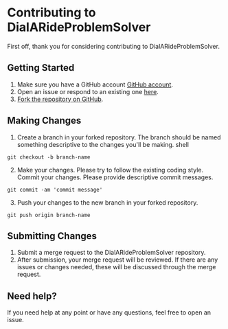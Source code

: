 # Contributing to DialARideProblemSolver
First off, thank you for considering contributing to DialARideProblemSolver. 

## Getting Started
1. Make sure you have a GitHub account [GitHub account](https://github.com/). <br>
2. Open an issue or respond to an existing one [here](https://github.com/Axel-Vs/DialARideProblemSolver/issues). <br>
3. [Fork the repository on GitHub](https://github.com/Axel-Vs/DialARideProblemSolver/fork).

## Making Changes
1. Create a branch in your forked repository. The branch should be named something descriptive to the changes you'll be making.
shell
```{bash}
git checkout -b branch-name
```
2. Make your changes. Please try to follow the existing coding style.
Commit your changes. Please provide descriptive commit messages.
```{bash}
git commit -am 'commit message'
```
3. Push your changes to the new branch in your forked repository.
```{bash}
git push origin branch-name
```

## Submitting Changes
1. Submit a merge request to the DialARideProblemSolver repository. <br>
2. After submission, your merge request will be reviewed. If there are any issues or changes needed, these will be discussed through the merge request.

## Need help?
If you need help at any point or have any questions, feel free to open an issue.
